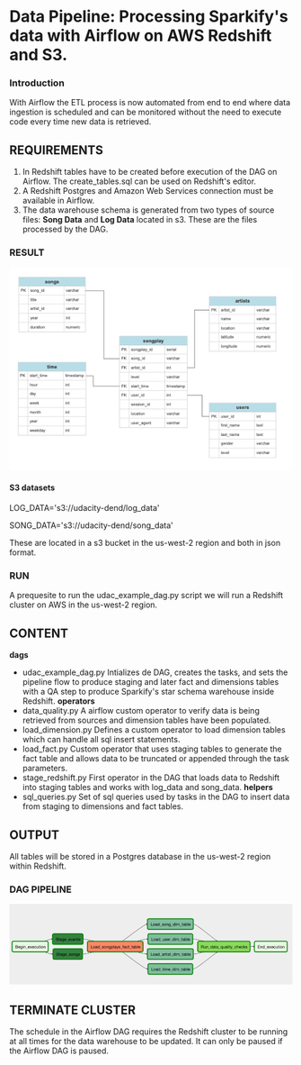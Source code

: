 # Data Pipeline: Processing Sparkify's data with Airflow on AWS Redshift and S3.

### Introduction
With Airflow the ETL process is now automated from end to end where data ingestion is scheduled and can be monitored without the need to execute code every time new data is retrieved.

## REQUIREMENTS
1) In Redshift tables have to be created before execution of the DAG on Airflow. The create_tables.sql can be used on Redshift's editor.
2) A Redshift Postgres and Amazon Web Services connection must be available in Airflow.
3) The data warehouse schema is generated from two types of source files: **Song Data** and **Log Data** located in s3. These are the files processed by the DAG. 

### RESULT
![alt_text](erd.png "Sparkify Star Schema in Redshift Postgres")

#### S3 datasets 
LOG_DATA='s3://udacity-dend/log_data'

SONG_DATA='s3://udacity-dend/song_data'

These are located in a s3 bucket in the us-west-2 region and both in json format. 

### RUN
A prequesite to run the udac_example_dag.py script we will run a Redshift cluster on AWS in the us-west-2 region.

## CONTENT
**dags**
- udac_example_dag.py
Intializes de DAG, creates the tasks, and sets the pipeline flow to produce staging and later fact and dimensions tables with a QA step to produce Sparkify's star schema warehouse inside Redshift. 
**operators**
- data_quality.py
A airflow custom operator to verify data is being retrieved from sources and dimension tables have been populated.
- load_dimension.py
Defines a custom operator to load dimension tables which can handle all sql insert statements.
- load_fact.py
Custom operator that uses staging tables to generate the fact table and allows data to be truncated or appended through the task parameters.
- stage_redshift.py
First operator in the DAG that loads data to Redshift into staging tables and works with log_data and song_data.
**helpers**
- sql_queries.py
Set of sql queries used by tasks in the DAG to insert data from staging to dimensions and fact tables.


## OUTPUT
All tables will be stored in a Postgres database in the us-west-2 region within Redshift.

### DAG PIPELINE
![alt_text](dag.png "DAG Data Lineage")

## TERMINATE CLUSTER
The schedule in the Airflow DAG requires the Redshift cluster to be running at all times for the data warehouse to be updated. It can only be paused if the Airflow DAG is paused.
